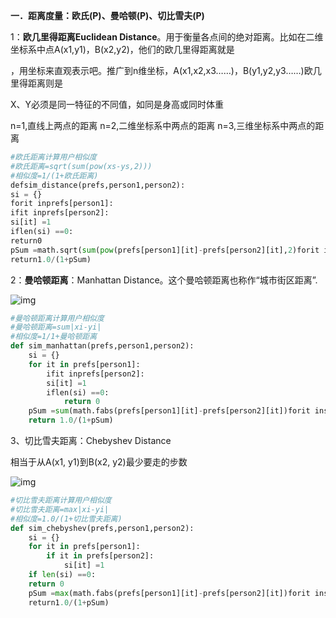 **一．距离度量：欧氏(P)、曼哈顿(P)、切比雪夫(P)**



1：**欧几里得距离Euclidean Distance**。用于衡量各点间的绝对距离。比如在二维坐标系中点A(x1,y1)，B(x2,y2)，他们的欧几里得距离就是

，用坐标来直观表示吧。推广到n维坐标，A(x1,x2,x3……)，B(y1,y2,y3……)欧几里得距离则是

X、Y必须是同一特征的不同值，如同是身高或同时体重

n=1,直线上两点的距离
n=2,二维坐标系中两点的距离
n=3,三维坐标系中两点的距离

```python
#欧氏距离计算用户相似度
#欧氏距离=sqrt(sum(pow(xs-ys,2)))
#相似度=1/(1+欧氏距离)
defsim_distance(prefs,person1,person2):
si = {}
forit inprefs[person1]:
ifit inprefs[person2]:
si[it] =1
iflen(si) ==0:
return0
pSum =math.sqrt(sum(pow(prefs[person1][it]-prefs[person2][it],2)forit insi))
return1.0/(1+pSum)
```



2：**曼哈顿距离**：Manhattan Distance。这个曼哈顿距离也称作“城市街区距离”.

![img](https://pic1.zhimg.com/80/v2-cb22df2bf0a4e66683b53da58f374ddc_hd.png)



```python
#曼哈顿距离计算用户相似度
#曼哈顿距离=sum|xi-yi|
#相似度=1/1+曼哈顿距离
def sim_manhattan(prefs,person1,person2):
	si = {}
	for it in prefs[person1]:
		ifit inprefs[person2]:
		si[it] =1
		iflen(si) ==0:
			return 0
	pSum =sum(math.fabs(prefs[person1][it]-prefs[person2][it])forit insi)
	return 1.0/(1+pSum)
```

3、切比雪夫距离：Chebyshev Distance

相当于从A(x1, y1)到B(x2, y2)最少要走的步数

![img](https://pic4.zhimg.com/80/v2-57c06f6b245b977892b0b65c4f757be7_hd.png)



```python
#切比雪夫距离计算用户相似度
#切比雪夫距离=max|xi-yi|
#相似度=1.0/(1+切比雪夫距离)
def sim_chebyshev(prefs,person1,person2):
	si = {}
	for it in prefs[person1]:
		if it in prefs[person2]:
			si[it] =1
	if len(si) ==0:
	return 0
	pSum =max(math.fabs(prefs[person1][it]-prefs[person2][it])forit insi)
	return1.0/(1+pSum)
```







